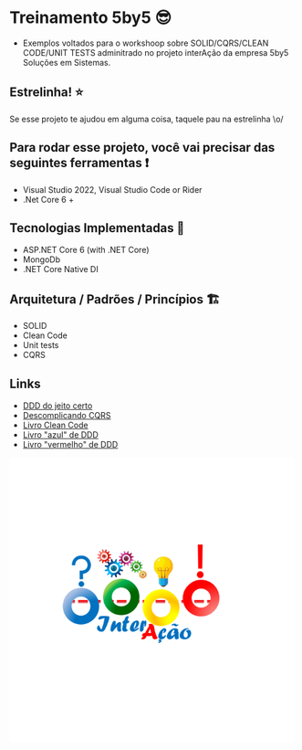 # Treinamento 5by5 :sunglasses:

- Exemplos voltados para o workshoop sobre SOLID/CQRS/CLEAN CODE/UNIT TESTS adminitrado no projeto interAção da empresa 5by5 Soluções em Sistemas.

## Estrelinha! :star:

Se esse projeto te ajudou em alguma coisa, taquele pau na estrelinha \o/

## Para rodar esse projeto, você vai precisar das seguintes ferramentas :exclamation:

- Visual Studio 2022, Visual Studio Code or Rider
- .Net Core 6 +

## Tecnologias Implementadas 🚧

- ASP.NET Core 6 (with .NET Core)
- MongoDb
- .NET Core Native DI

## Arquitetura / Padrões / Princípios 🏗️

- SOLID
- Clean Code
- Unit tests
- CQRS



## Links

- [DDD do jeito certo](https://www.youtube.com/playlist?list=PLkpjQs-GfEMN8CHp7tIQqg6JFowrIX9ve)
- [Descomplicando CQRS](https://www.youtube.com/watch?v=yd6V4w19iJU&t=2s)
- [Livro Clean Code](https://www.amazon.com.br/C%C3%B3digo-limpo-Robert-C-Martin/dp/8576082675/ref=sr_1_2?__mk_pt_BR=%C3%85M%C3%85%C5%BD%C3%95%C3%91&crid=3T84CDLSZM0XN&keywords=clean+code&qid=1667407997&qu=eyJxc2MiOiIyLjYxIiwicXNhIjoiMS45MCIsInFzcCI6IjEuODUifQ%3D%3D&sprefix=clean+cod%2Caps%2C233&sr=8-2)
- [Livro "azul" de DDD](https://www.amazon.com.br/Domain-Driven-Design-Eric-Evans/dp/8550800651/ref=sr_1_1?__mk_pt_BR=%C3%85M%C3%85%C5%BD%C3%95%C3%91&crid=UV80U7M0V588&keywords=DDD&qid=1667408022&qu=eyJxc2MiOiIyLjgxIiwicXNhIjoiMS45NyIsInFzcCI6IjEuNzMifQ%3D%3D&sprefix=ddd%2Caps%2C246&sr=8-1)
- [Livro "vermelho" de DDD](https://www.amazon.com.br/Implementando-Domain-Driven-design-Vernon/dp/8576089521/ref=sr_1_3?__mk_pt_BR=%C3%85M%C3%85%C5%BD%C3%95%C3%91&crid=UV80U7M0V588&keywords=DDD&qid=1667408022&qu=eyJxc2MiOiIyLjgxIiwicXNhIjoiMS45NyIsInFzcCI6IjEuNzMifQ%3D%3D&sprefix=ddd%2Caps%2C246&sr=8-3)


![icon.png](./assets/icon.png)
